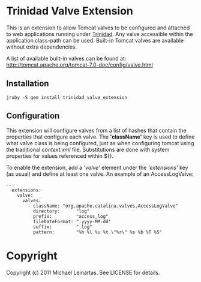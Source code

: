 # Trinidad Valve Extension

This is an extension to allow Tomcat valves to be configured and attached to web
applications running under [Trinidad](). 
Any valve accessible within the application class-path can be used. 
Built-in Tomcat valves are available without extra dependencies. 

A list of available built-in valves can be found at: http://tomcat.apache.org/tomcat-7.0-doc/config/valve.html

## Installation

    jruby -S gem install trinidad_valve_extension

## Configuration

This extension will configure valves from a list of hashes that contain the 
properties that configure each valve. The **'className'** key is used to define 
what valve class is being configured, just as when configuring tomcat using the 
traditional *context.xml* file. 
Substitutions are done with system properties for values referenced within ${}.

To enable the extension, add a *'valve'* element under the *'extensions'* key 
(as usual) and define at least one valve. An example of an AccessLogValve:

```
---
  extensions:
    valve:
      valves:
        - className: "org.apache.catalina.valves.AccessLogValve"
          directory:      "log"
          prefix:         "access_log"
          fileDateFormat: ".yyyy-MM-dd"
          suffix:         ".log"
          pattern:        "%h %l %u %t \"%r\" %s %b %T %S"
```

# Copyright

Copyright (c) 2011 Michael Leinartas. See LICENSE for details.
